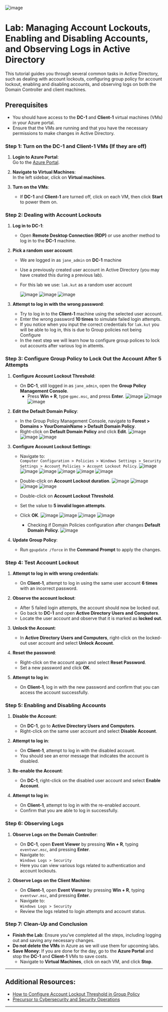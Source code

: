
![image](https://github.com/user-attachments/assets/d5241593-b121-44ee-b8df-6150bd72a7cb)






# Lab: Managing Account Lockouts, Enabling and Disabling Accounts, and Observing Logs in Active Directory

This tutorial guides you through several common tasks in Active Directory, such as dealing with account lockouts, configuring group policy for account lockout, enabling and disabling accounts, and observing logs on both the Domain Controller and client machines.

## Prerequisites
- You should have access to the **DC-1** and **Client-1** virtual machines (VMs) in your Azure portal.
- Ensure that the VMs are running and that you have the necessary permissions to make changes in Active Directory.

### Step 1: Turn on the DC-1 and Client-1 VMs (If they are off)

1. **Login to Azure Portal**:  
   Go to the [Azure Portal](https://portal.azure.com/).

2. **Navigate to Virtual Machines**:  
   In the left sidebar, click on **Virtual machines**.

3. **Turn on the VMs**:  
   - If **DC-1** and **Client-1** are turned off, click on each VM, then click **Start** to power them on.

### Step 2: Dealing with Account Lockouts

1. **Log in to DC-1**:  
   - Open **Remote Desktop Connection (RDP)** or use another method to log in to the **DC-1** machine.

2. **Pick a random user account**:
   - We are logged in as  `jane_admin` on **DC-1** machine
   - Use a previously created user account in Active Directory (you may have created this during a previous lab).
   - For this lab we use: `lak.kut` as a random user account
     
     ![image](https://github.com/user-attachments/assets/a235070e-c5e7-4a7a-9b0e-c2cb500e12d2)
     ![image](https://github.com/user-attachments/assets/dd6f32f7-6021-40f1-9e8a-a81b9a4d04fa)
     ![image](https://github.com/user-attachments/assets/6cba7368-53e5-4688-a29b-1ef4846df7a0)




4. **Attempt to log in with the wrong password**:  
   - Try to log in to the **Client-1** machine using the selected user account.
   - Enter the wrong password **10 times** to simulate failed login attempts.
   - If you notice when you input the correct credentials for `lak.kut` you will be able to log in, this is due to Group policies not being Configure
   - In the next step we will learn how to configure group polices to lock out accounts after various log in attemts.

### Step 3: Configure Group Policy to Lock Out the Account After 5 Attempts

1. **Configure Account Lockout Threshold**:
   - On **DC-1**, still logged in as  `jane_admin`, open the **Group Policy Management Console**.
     - Press **Win + R**, type `gpmc.msc`, and press **Enter**.
       ![image](https://github.com/user-attachments/assets/8f9819ab-55da-4b51-9c11-cb78b2a6522a)
       ![image](https://github.com/user-attachments/assets/94583726-12ca-4257-95d7-85d385182146)
       ![image](https://github.com/user-attachments/assets/40aa66a0-6c34-4de0-99e7-a02fdde99b4c)




2. **Edit the Default Domain Policy**:
   - In the Group Policy Management Console, navigate to **Forest > Domains > YourDomainName > Default Domain Policy**.
   - Right-click on **Default Domain Policy** and click **Edit**.
     ![image](https://github.com/user-attachments/assets/624ff421-c612-431d-a46f-64b3030c9569)
     ![image](https://github.com/user-attachments/assets/f5513892-e0b7-44a1-a91e-035b531a0e1c)
     ![image](https://github.com/user-attachments/assets/0d73d90c-f838-49f2-ad9a-b2c6e6a9302d)




3. **Configure Account Lockout Settings**:
   - Navigate to:  
     `Computer Configuration > Policies > Windows Settings > Security Settings > Account Policies > Account Lockout Policy`.
     ![image](https://github.com/user-attachments/assets/997f8001-5e89-49ab-bca2-82d5447fd0c5)
     ![image](https://github.com/user-attachments/assets/99871e2a-0340-4dd7-aff0-fe53db2337ac)
     ![image](https://github.com/user-attachments/assets/2edfe3cd-df8c-49f8-b96c-cf4d8c114103)
     ![image](https://github.com/user-attachments/assets/05041de9-bcd6-4dcb-89bf-7de9aff44080)
     ![image](https://github.com/user-attachments/assets/67c89766-5d1c-4b97-892b-e36a8e379783)
     ![image](https://github.com/user-attachments/assets/876204eb-e555-4edb-b6bf-1e403650effd)

   - Double-click on **Account Lockout duration**.
    ![image](https://github.com/user-attachments/assets/dc9f7330-385e-4820-b952-84b6e664911e)
    ![image](https://github.com/user-attachments/assets/28d870be-7d80-4359-9fcb-1d7f27344295)
    ![image](https://github.com/user-attachments/assets/12c0b8d0-0caf-428c-adf6-54fc25fdab8e)
    ![image](https://github.com/user-attachments/assets/3c2de6ed-923a-480f-a202-b6315ae4fa0b)




   - Double-click on **Account Lockout Threshold**.
   - Set the value to **5 invalid logon attempts**.
   - Click **OK**.
   ![image](https://github.com/user-attachments/assets/40d2117e-0dc8-4db5-9eb7-c1059e4cec18)
   ![image](https://github.com/user-attachments/assets/1b775940-9e6b-4049-890b-5858e6bb62cc)
   ![image](https://github.com/user-attachments/assets/3d6e247b-06e7-407a-a513-fa00b83f617d)
   ![image](https://github.com/user-attachments/assets/3a169da4-3275-47c1-8138-88414acd0ed0)

     - Checking if Domain Policies configuration after changes  **Default Domain Policy**.
     ![image](https://github.com/user-attachments/assets/88e32c47-cd65-45ba-9b6f-f9320eb32988)


   











4. **Update Group Policy**:
   - Run `gpupdate /force` in the **Command Prompt** to apply the changes.

### Step 4: Test Account Lockout

1. **Attempt to log in with wrong credentials**:
   - On **Client-1**, attempt to log in using the same user account **6 times** with an incorrect password.

2. **Observe the account lockout**:
   - After 5 failed login attempts, the account should now be locked out.
   - Go back to **DC-1** and open **Active Directory Users and Computers**.
   - Locate the user account and observe that it is marked as **locked out**.

3. **Unlock the Account**:
   - In **Active Directory Users and Computers**, right-click on the locked-out user account and select **Unlock Account**.

4. **Reset the password**:
   - Right-click on the account again and select **Reset Password**.
   - Set a new password and click **OK**.

5. **Attempt to log in**:
   - On **Client-1**, log in with the new password and confirm that you can access the account successfully.

### Step 5: Enabling and Disabling Accounts

1. **Disable the Account**:
   - On **DC-1**, go to **Active Directory Users and Computers**.
   - Right-click on the same user account and select **Disable Account**.

2. **Attempt to log in**:
   - On **Client-1**, attempt to log in with the disabled account.
   - You should see an error message that indicates the account is disabled.

3. **Re-enable the Account**:
   - On **DC-1**, right-click on the disabled user account and select **Enable Account**.

4. **Attempt to log in**:
   - On **Client-1**, attempt to log in with the re-enabled account.
   - Confirm that you are able to log in successfully.

### Step 6: Observing Logs

1. **Observe Logs on the Domain Controller**:
   - On **DC-1**, open **Event Viewer** by pressing **Win + R**, typing `eventvwr.msc`, and pressing **Enter**.
   - Navigate to:  
     `Windows Logs > Security`
   - Here you can view various logs related to authentication and account lockouts.

2. **Observe Logs on the Client Machine**:
   - On **Client-1**, open **Event Viewer** by pressing **Win + R**, typing `eventvwr.msc`, and pressing **Enter**.
   - Navigate to:  
     `Windows Logs > Security`
   - Review the logs related to login attempts and account status.

### Step 7: Clean-Up and Conclusion

- **Finish the Lab**: Ensure you’ve completed all the steps, including logging out and saving any necessary changes.
- **Do not delete the VMs** in Azure as we will use them for upcoming labs.
- **Save Money**: If you are done for the day, go to the **Azure Portal** and stop the **DC-1** and **Client-1** VMs to save costs. 
   - Navigate to **Virtual Machines**, click on each VM, and click **Stop**.

---

## Additional Resources:
- [How to Configure Account Lockout Threshold in Group Policy](https://learn.microsoft.com/en-us/windows/security/threat-protection/auditing/account-lockout-threshold)
- [Precursor to Cybersecurity and Security Operations](https://joshmadakor.tech/cyber)

---
